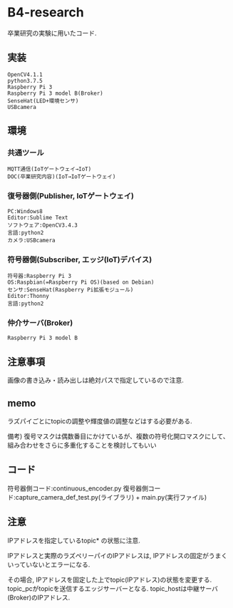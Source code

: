 # B4-research
卒業研究の実験に用いたコード. 

## 実装

```
OpenCV4.1.1
python3.7.5
Raspberry Pi 3
Raspberry Pi 3 model B(Broker)
SenseHat(LED+環境センサ)
USBcamera
```

## 環境

### 共通ツール
```
MQTT通信(IoTゲートウェイ→IoT)
DOC(卒業研究内容)(IoT→IoTゲートウェイ)
```

### 復号器側(Publisher, IoTゲートウェイ)

```
PC:Windows8
Editor:Sublime Text
ソフトウェア:OpenCV3.4.3
言語:python2
カメラ:USBcamera
```

### 符号器側(Subscriber, エッジ(IoT)デバイス)
```
符号器:Raspberry Pi 3
OS:Raspbian(=Raspberry Pi OS)(based on Debian)
センサ:SenseHat(Raspberry Pi拡張モジュール)
Editor:Thonny
言語:python2
```

### 仲介サーバ(Broker)
```
Raspberry Pi 3 model B
```

## 注意事項

画像の書き込み・読み出しは絶対パスで指定しているので注意.

## memo 
ラズパイごとにtopicの調整や輝度値の調整などはする必要がある.

備考)
復号マスクは偶数番目にかけているが、複数の符号化開口マスクにして、組み合わせをさらに多重化することを検討してもいい

## コード
符号器側コード:continuous_encoder.py
復号器側コード:capture_camera_def_test.py(ライブラリ)  + main.py(実行ファイル)

## 注意

IPアドレスを指定しているtopic* の状態に注意.

IPアドレスと実際のラズペリーパイのIPアドレスは, IPアドレスの固定がうまくいっていないとエラーになる.

その場合, IPアドレスを固定した上でtopic(IPアドレス)の状態を変更する.
topic_pcがtopicを送信するエッジサーバーとなる.
topic_hostは中継サーバ(Broker)のIPアドレス.
